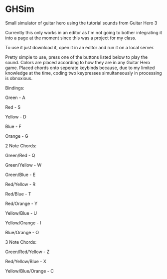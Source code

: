 # GHSim
Small simulator of guitar hero using the tutorial sounds from Guitar Hero 3
  
  Currently this only works in an editor as I'm not going to bother integrating it into a page at the moment
  since this was a project for my class.
  
  To use it just download it, open it in an editor and run it on a local server.
  
  Pretty simple to use, press one of the buttons listed below to play the sound. 
  Colors are placed according to how they are in any Guitar Hero game.
  Placed chords onto seperate keybinds because, due to my limited knowledge at the time, coding two keypresses simultaneously in processing is obnoxious.
  
  Bindings: 
  
 Green - A
 
 Red - S
 
 Yellow - D
 
 Blue - F 
 
 Orange - G
  

2 Note Chords:
  

Green/Red - Q

Green/Yellow - W

Green/Blue - E
  

Red/Yellow - R

Red/Blue - T

Red/Orange - Y
  

Yellow/Blue - U

Yellow/Orange - I
  

Blue/Orange - O
  

3 Note Chords:
  

Green/Red/Yellow - Z

Red/Yellow/Blue - X

Yellow/Blue/Orange - C
